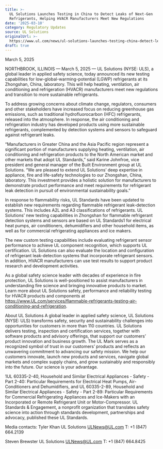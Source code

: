 ```yaml
---
title: >-
  UL Solutions Launches Testing in China to Detect Leaks of Next-Gen
  Refrigerants, Helping HVACR Manufacturers Meet New Regulations
date: '2025-03-10'
category: Regulatory Updates
source: UL Solutions
originalUrl: >-
  https://www.ul.com/news/ul-solutions-launches-testing-china-detect-leaks-next-gen-refrigerants-helping-hvacr
draft: true
---
```

March 5, 2025

NORTHBROOK, ILLINOIS — March 5, 2025 — UL Solutions (NYSE: ULS), a global leader in applied safety science, today announced its new testing capabilities for low-global-warming-potential (LGWP) refrigerants at its Zhongshan, China, laboratory. This will help heating, ventilation, air conditioning and refrigeration (HVACR) manufacturers meet new regulations and transition to more sustainable refrigerants.

To address growing concerns about climate change, regulators, consumers and other stakeholders have increased focus on reducing greenhouse gas emissions, such as traditional hydrofluorocarbon (HFC) refrigerants, released into the atmosphere. In response, the air conditioning and refrigeration industry has developed products using more sustainable refrigerants, complemented by detection systems and sensors to safeguard against refrigerant leaks.

“Manufacturers in Greater China and the Asia Pacific region represent a significant portion of manufacturers supplying heating, ventilation, air conditioning and refrigeration products to the North American market and other markets that adopt UL Standards,” said Karine Johnfroe, vice president and general manager of the Built Environment group at UL Solutions. “We are pleased to extend UL Solutions’ deep expertise in appliance, fire and life-safety technologies to our Zhongshan, China, laboratory. This investment provides a holistic solution for manufacturers to demonstrate product performance and meet requirements for refrigerant leak detection in pursuit of environmental sustainability goals.”

In response to flammability risks, UL Standards have been updated to establish new requirements regarding flammable refrigerant leak-detection systems. This includes A2L and A3 classifications of refrigerants. UL Solutions’ new testing capabilities in Zhongshan for flammable refrigerant detection systems and sensors are based on UL Standards1 for electrical heat pumps, air conditioners, dehumidifiers and other household items, as well as for commercial refrigerating appliances and ice makers.

The new custom testing capabilities include evaluating refrigerant sensor performance to achieve UL component recognition, which supports UL certification. UL Solutions can also evaluate the location and configuration of refrigerant leak-detection systems that incorporate refrigerant sensors. In addition, HVACR manufacturers can use test results to support product research and development activities.

As a global safety science leader with decades of experience in fire protection, UL Solutions is well-positioned to assist manufacturers in understanding fire science and bringing innovative products to market. Learn more about UL Solutions safety, performance and reliability testing for HVACR products and components at https://www.UL.com/services/flammable-refrigerants-testing-air-conditioning-and-refrigeration.

About UL Solutions
A global leader in applied safety science, UL Solutions (NYSE: ULS) transforms safety, security and sustainability challenges into opportunities for customers in more than 110 countries. UL Solutions delivers testing, inspection and certification services, together with software products and advisory offerings, that support our customers’ product innovation and business growth. The UL Mark serves as a recognized symbol of trust in our customers’ products and reflects an unwavering commitment to advancing our safety mission. We help our customers innovate, launch new products and services, navigate global markets and complex supply chains, and grow sustainably and responsibly into the future. Our science is your advantage.

1UL 60335-2-40, Household and Similar Electrical Appliances - Safety - Part 2-40: Particular Requirements for Electrical Heat Pumps, Air-Conditioners and Dehumidifiers, and UL 60335-2-89, Household and Similar Electrical Appliances - Safety - Part 2-89: Particular Requirements for Commercial Refrigerating Appliances and Ice-Makers with an Incorporated or Remote Refrigerant Unit or Motor-Compressor. UL Standards &amp; Engagement, a nonprofit organization that translates safety science into action through standards development, partnerships and advocacy, published these UL Standards.

Media contacts:
Tyler Khan
UL Solutions
ULNews@UL.com
T: +1 (847) 664.2139

Steven Brewster
UL Solutions
ULNews@UL.com
T: +1 (847) 664.8425
